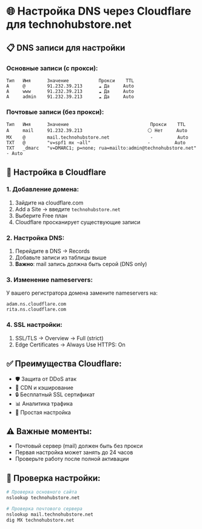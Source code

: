 # 🌐 Настройка DNS через Cloudflare для technohubstore.net

## 📋 DNS записи для настройки

### Основные записи (с прокси):
```
Тип   Имя      Значение           Прокси    TTL
A     @        91.232.39.213      ☁️ Да     Auto
A     www      91.232.39.213      ☁️ Да     Auto  
A     admin    91.232.39.213      ☁️ Да     Auto
```

### Почтовые записи (без прокси):
```
Тип   Имя      Значение                              Прокси    TTL
A     mail     91.232.39.213                        ⚪ Нет     Auto
MX    @        mail.technohubstore.net               -         Auto
TXT   @        "v=spf1 mx ~all"                     -         Auto
TXT   _dmarc   "v=DMARC1; p=none; rua=mailto:admin@technohubstore.net" - Auto
```

## 🔧 Настройка в Cloudflare

### 1. Добавление домена:
1. Зайдите на cloudflare.com
2. Add a Site → введите `technohubstore.net`
3. Выберите Free план
4. Cloudflare просканирует существующие записи

### 2. Настройка DNS:
1. Перейдите в DNS → Records
2. Добавьте записи из таблицы выше
3. **Важно**: mail запись должна быть серой (DNS only)

### 3. Изменение nameservers:
У вашего регистратора домена замените nameservers на:
```
adam.ns.cloudflare.com
rita.ns.cloudflare.com
```

### 4. SSL настройки:
1. SSL/TLS → Overview → Full (strict)
2. Edge Certificates → Always Use HTTPS: On

## ✅ Преимущества Cloudflare:
- 🛡️ Защита от DDoS атак
- 🚀 CDN и кэширование
- 🔒 Бесплатный SSL сертификат
- 📊 Аналитика трафика
- 🔧 Простая настройка

## ⚠️ Важные моменты:
- Почтовый сервер (mail) должен быть без прокси
- Первая настройка может занять до 24 часов
- Проверьте работу после полной активации

## 🧪 Проверка настройки:
```bash
# Проверка основного сайта
nslookup technohubstore.net

# Проверка почтового сервера  
nslookup mail.technohubstore.net
dig MX technohubstore.net
``` 